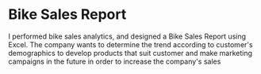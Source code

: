 # Bike Sales Report
I performed bike sales analytics, and designed a Bike Sales Report using Excel.
The company wants to determine the trend according to customer's demographics to develop products that suit customer and make marketing campaigns in the future in order to increase the company's sales
